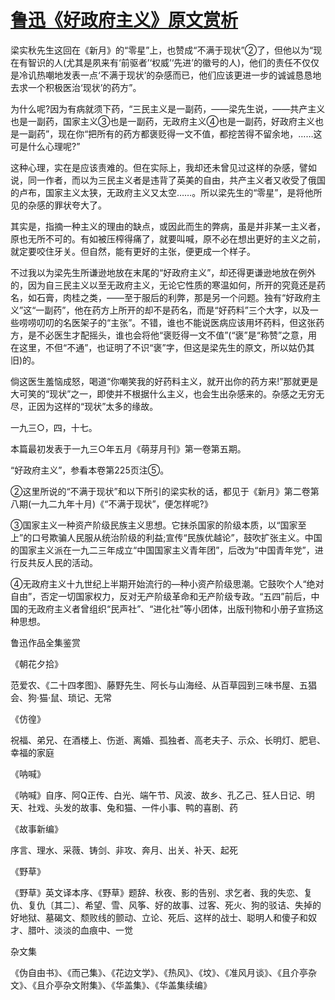 # [鲁迅《好政府主义》原文赏析](https://www.vrrw.net/wx/6626.html)

梁实秋先生这回在《新月》的“零星”上，也赞成“不满于现状”②了，但他以为“现在有智识的人(尤其是夙来有‘前驱者’‘权威’‘先进’的徽号的人)，他们的责任不仅仅是冷讥热嘲地发表一点‘不满于现状’的杂感而已，他们应该更进一步的诚诚恳恳地去求一个积极医治‘现状’的药方”。

为什么呢?因为有病就须下药，“三民主义是一副药，——梁先生说，——共产主义也是一副药，国家主义③也是一副药，无政府主义④也是一副药，好政府主义也是一副药”，现在你“把所有的药方都褒贬得一文不值，都挖苦得不留余地，……这可是什么心理呢?”



这种心理，实在是应该责难的。但在实际上，我却还未曾见过这样的杂感，譬如说，同一作者，而以为三民主义者是违背了英美的自由，共产主义者又收受了俄国的卢布，国家主义太狭，无政府主义又太空……。所以梁先生的“零星”，是将他所见的杂感的罪状夸大了。

其实是，指摘一种主义的理由的缺点，或因此而生的弊病，虽是并非某一主义者，原也无所不可的。有如被压榨得痛了，就要叫喊，原不必在想出更好的主义之前，就定要咬住牙关。但自然，能有更好的主张，便更成一个样子。

不过我以为梁先生所谦逊地放在末尾的“好政府主义”，却还得更谦逊地放在例外的，因为自三民主义以至无政府主义，无论它性质的寒温如何，所开的究竟还是药名，如石膏，肉桂之类，——至于服后的利弊，那是另一个问题。独有“好政府主义”这“一副药”，他在药方上所开的却不是药名，而是“好药料”三个大字，以及一些唠唠叨叨的名医架子的“主张”。不错，谁也不能说医病应该用坏药料，但这张药方，是不必医生才配摇头，谁也会将他“褒贬得一文不值”(“褒”是“称赞”之意，用在这里，不但“不通”，也证明了不识“褒”字，但这是梁先生的原文，所以姑仍其旧)的。

倘这医生羞恼成怒，喝道“你嘲笑我的好药料主义，就开出你的药方来!”那就更是大可笑的“现状”之一，即使并不根据什么主义，也会生出杂感来的。杂感之无穷无尽，正因为这样的“现状”太多的缘故。

一九三○，四，十七。

本篇最初发表于一九三○年五月《萌芽月刊》第一卷第五期。

“好政府主义”，参看本卷第225页注⑤。

②这里所说的“不满于现状”和以下所引的梁实秋的话，都见于《新月》第二卷第八期(一九二九年十月)《“不满于现状”，便怎样呢?》

③国家主义一种资产阶级民族主义思想。它抹杀国家的阶级本质，以“国家至上”的口号欺骗人民服从统治阶级的利益;宣传“民族优越论”，鼓吹扩张主义。中国的国家主义派在一九二三年成立“中国国家主义青年团”，后改为“中国青年党”，进行反共反人民的活动。

④无政府主义十九世纪上半期开始流行的—种小资产阶级思潮。它鼓吹个人“绝对自由”，否定一切国家权力，反对无产阶级革命和无产阶级专政。“五四”前后，中国的无政府主义者曾组织“民声社”、“进化社”等小团体，出版刊物和小册子宣扬这种思想。

鲁迅作品全集鉴赏

《朝花夕拾》

范爱农、《二十四孝图》、藤野先生、阿长与山海经、从百草园到三味书屋、五猖会、狗·猫·鼠、琐记、无常

《仿徨》

祝福、弟兄、在酒楼上、伤逝、离婚、孤独者、高老夫子、示众、长明灯、肥皂、幸福的家庭

《呐喊》

《呐喊》自序、阿Q正传、白光、端午节、风波、故乡、孔乙己、狂人日记、明天、社戏、头发的故事、兔和猫、一件小事、鸭的喜剧、药

《故事新编》

序言、理水、采薇、铸剑、非攻、奔月、出关、补天、起死

《野草》

《野草》英文译本序、《野草》题辞、秋夜、影的告别、求乞者、我的失恋、复仇、复仇〔其二〕、希望、雪、风筝、好的故事、过客、死火、狗的驳诘、失掉的好地狱、墓碣文、颓败线的颤动、立论、死后、这样的战士、聪明人和傻子和奴才、腊叶、淡淡的血痕中、一觉

杂文集

《伪自由书》、《而己集》、《花边文学》、《热风》、《坟》、《准风月谈》、《且介亭杂文》、《且介亭杂文附集》、《华盖集》、《华盖集续编》

